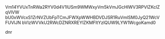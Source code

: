 Vm14YVUxTnRWa2RYV0d4V1lUSm9WMWxyVm5kVmJGcHlWV3RPVlZKclZqVlVW
bU0xWVcxS1ZrNVZUbFpTCmJFWXpWWHBDVDJSR1RuVmlSM0JyQ21WcVFUVlJN
bVIzWVVkU2RWcDZNRXREYlZKMFltYzlQUW9LYW1WcgoKamd0

dnr